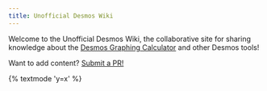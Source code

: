 ```yaml
---
title: Unofficial Desmos Wiki
---
```


Welcome to the Unofficial Desmos Wiki, the collaborative site for sharing knowledge about the [Desmos Graphing Calculator](https://www.desmos.com/calculator) and other Desmos tools!

Want to add content? [Submit a PR!](https://github.com/DesModder/DesModder-website)

{% textmode 'y=x' %}
